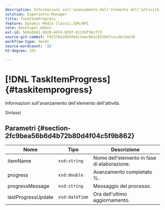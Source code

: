 ```yaml
---
description: Informazioni sull'avanzamento dell'elemento dell'attività.
solution: Experience Manager
title: TaskItemProgress
feature: Dynamic Media Classic,SDK/API
role: Developer,Admin
exl-id: 568a5601-b928-447d-8297-01139f36cf73
source-git-commit: f42378a20b58e4c5ebc961c6526d7cecabc2ae38
workflow-type: tm+mt
source-wordcount: '32'
ht-degree: 15%

---
```


# [!DNL TaskItemProgress]{#taskitemprogress}

Informazioni sull&#39;avanzamento dell&#39;elemento dell&#39;attività.

Sintassi

## Parametri {#section-2fc9bea56b6d4b72b80d4f04c5f9b862}

| Nome | Tipo | Descrizione |
|---|---|---|
| itemName | `xsd:string` | Nome dell&#39;elemento in fase di elaborazione. |
| progress | `xsd:double` | Avanzamento completato %. |
| progressMessage | `xsd:string` | Messaggio del processo. |
| lastProgressUpdate | `xsd:dateTime` | Ora dell&#39;ultimo aggiornamento. |
